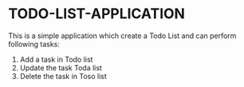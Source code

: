 # TODO-LIST-APPLICATION

This is a simple application which create a Todo List and can perform following tasks:
1. Add a task in Todo list
2. Update the task Toda list
3. Delete the task in Toso list